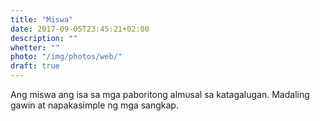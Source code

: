 ```yaml
---
title: "Miswa"
date: 2017-09-05T23:45:21+02:00
description: ""
whetter: ""
photo: "/img/photos/web/"
draft: true
---
```


Ang miswa ang isa sa mga paboritong almusal sa katagalugan. Madaling gawin at napakasimple ng mga sangkap.


